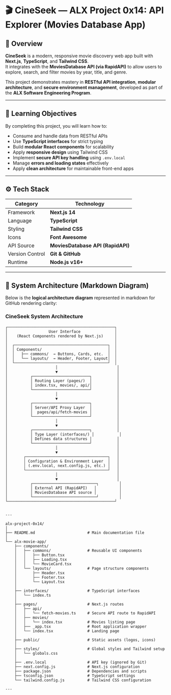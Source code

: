 # 🎬 CineSeek — ALX Project 0x14: API Explorer (Movies Database App)

## 📘 Overview
**CineSeek** is a modern, responsive movie discovery web app built with **Next.js**, **TypeScript**, and **Tailwind CSS**.  
It integrates with the **MoviesDatabase API (via RapidAPI)** to allow users to explore, search, and filter movies by year, title, and genre.  

This project demonstrates mastery in **RESTful API integration**, **modular architecture**, and **secure environment management**, developed as part of the **ALX Software Engineering Program**.

---

## 🧠 Learning Objectives
By completing this project, you will learn how to:
- Consume and handle data from RESTful APIs  
- Use **TypeScript interfaces** for strict typing  
- Build **modular React components** for scalability  
- Apply **responsive design** using Tailwind CSS  
- Implement **secure API key handling** using `.env.local`  
- Manage **errors and loading states** effectively  
- Apply **clean architecture** for maintainable front-end apps  

---

## ⚙️ Tech Stack
| Category | Technology |
|-----------|-------------|
| Framework | **Next.js 14** |
| Language | **TypeScript** |
| Styling | **Tailwind CSS** |
| Icons | **Font Awesome** |
| API Source | **MoviesDatabase API (RapidAPI)** |
| Version Control | **Git & GitHub** |
| Runtime | **Node.js v16+** |

---

## 🧱 System Architecture (Markdown Diagram)

Below is the **logical architecture diagram** represented in markdown for GitHub rendering clarity:

### **CineSeek System Architecture**
```text
┌───────────────────────────────────────────────┐
│                  User Interface               │
│    (React Components rendered by Next.js)     │
│                                               │
│  ┌─────────────────────────────────────────┐  │
│  │ Components/                             │  │
│  │   ├── commons/  → Buttons, Cards, etc.  │  │
│  │   └── layouts/  → Header, Footer, Layout│  │
│  └─────────────────────────────────────────┘  │
│                     │                          │
│                     ▼                          │
│          ┌─────────────────────────┐           │
│          │ Routing Layer (pages/)  │           │
│          │ index.tsx, movies/, api/│           │
│          └─────────────────────────┘           │
│                     │                          │
│                     ▼                          │
│          ┌─────────────────────────┐           │
│          │ Server/API Proxy Layer  │           │
│          │  pages/api/fetch-movies │           │
│          └─────────────────────────┘           │
│                     │                          │
│                     ▼                          │
│          ┌─────────────────────────┐           │
│          │ Type Layer (interfaces/) │           │
│          │ Defines data structures │           │
│          └─────────────────────────┘           │
│                     │                          │
│                     ▼                          │
│       ┌────────────────────────────────────┐   │
│       │ Configuration & Environment Layer  │   │
│       │ (.env.local, next.config.js, etc.) │   │
│       └────────────────────────────────────┘   │
│                     │                          │
│                     ▼                          │
│          ┌────────────────────────────┐         │
│          │ External API (RapidAPI)   │          │
│          │ MoviesDatabase API source │          │
│          └────────────────────────────┘         │
└───────────────────────────────────────────────┘ 


---

alx-project-0x14/
│
├── README.md                       # Main documentation file
│
└── alx-movie-app/
    ├── components/
    │   ├── commons/                # Reusable UI components
    │   │   ├── Button.tsx
    │   │   ├── Loading.tsx
    │   │   └── MovieCard.tsx
    │   └── layouts/                # Page structure components
    │       ├── Header.tsx
    │       ├── Footer.tsx
    │       └── Layout.tsx
    │
    ├── interfaces/                 # TypeScript interfaces
    │   └── index.ts
    │
    ├── pages/                      # Next.js routes
    │   ├── api/
    │   │   └── fetch-movies.ts     # Secure API route to RapidAPI
    │   ├── movies/
    │   │   └── index.tsx           # Movies listing page
    │   ├── _app.tsx                # Root application wrapper
    │   └── index.tsx               # Landing page
    │
    ├── public/                     # Static assets (logos, icons)
    │
    ├── styles/                     # Global styles and Tailwind setup
    │   └── globals.css
    │
    ├── .env.local                  # API key (ignored by Git)
    ├── next.config.js              # Next.js configuration
    ├── package.json                # Dependencies and scripts
    ├── tsconfig.json               # TypeScript settings
    └── tailwind.config.js          # Tailwind CSS configuration

---

